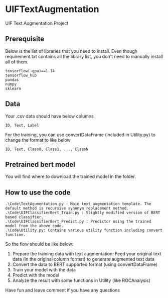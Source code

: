 # UIFTextAugmentation
UIF Text Augmentation Project

## Prerequisite

Below is the list of libraries that you need to install. Even though requirement.txt contains all the library list, you don't need to manually install all of them. 
  ```
  tensorflow(-gpu)==1.14
  tensorflow_hub
  pandas
  numpy
  sklearn
  ```
## Data
  
  Your .csv data should have below columns
  ```
  ID, Text, Label
  ```
  
  For the training, you can use convertDataFrame (included in Utility.py) to change the format to like below
  ```
  ID, Text, Class0, Class1, ..., ClassN
  ```

## Pretrained bert model
  
  You will find where to download the trained model in the folder. 

## How to use the code
  ```
  .\Code\TextAgumentation.py : Main text augmentation template. The default method is recursive synonym replacement method. 
  .\Code\UIFClassifierBert_Train.py : Slightly modified version of BERT based classifier. 
  .\Code\UIFClassifierBert_Predict.py : Predictor using the trained model from the above code.  
  .\Code\Utility.py: Contains various utility function including convert function.  
  ```
  So the flow should be like below:
  1. Prepare the training data with text augmentation: Feed your original text data (in the original column format) to generate augmented text data
  2. Convert the data to BERT supported format (using convertDataFrame)
  3. Train your model with the data
  4. Predict with the model
  5. Analyze the result with some functions in Utility (like ROCAnalysis)
  
  Have fun and leave comment if you have any questions
